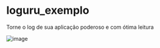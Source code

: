 # loguru_exemplo
Torne o log de sua aplicação poderoso e com ótima leitura

![image](https://github.com/italomarcelogit/loguru_exemplo/assets/66748127/35d67669-d5d8-4cde-9657-6e9288bedff1)

